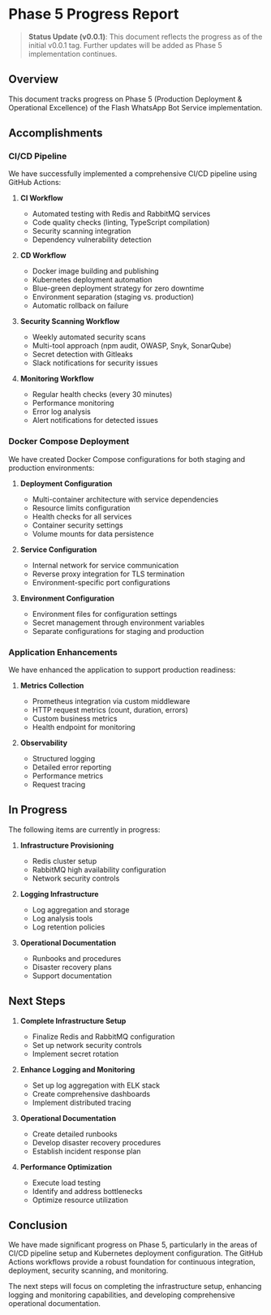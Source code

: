 # Phase 5 Progress Report

> **Status Update (v0.0.1)**: This document reflects the progress as of the initial v0.0.1 tag. Further updates will be added as Phase 5 implementation continues.

## Overview

This document tracks progress on Phase 5 (Production Deployment & Operational Excellence) of the Flash WhatsApp Bot Service implementation.

## Accomplishments

### CI/CD Pipeline

We have successfully implemented a comprehensive CI/CD pipeline using GitHub Actions:

1. **CI Workflow** 
   - Automated testing with Redis and RabbitMQ services
   - Code quality checks (linting, TypeScript compilation)
   - Security scanning integration
   - Dependency vulnerability detection

2. **CD Workflow**
   - Docker image building and publishing
   - Kubernetes deployment automation
   - Blue-green deployment strategy for zero downtime
   - Environment separation (staging vs. production)
   - Automatic rollback on failure

3. **Security Scanning Workflow**
   - Weekly automated security scans
   - Multi-tool approach (npm audit, OWASP, Snyk, SonarQube)
   - Secret detection with Gitleaks
   - Slack notifications for security issues

4. **Monitoring Workflow**
   - Regular health checks (every 30 minutes)
   - Performance monitoring
   - Error log analysis
   - Alert notifications for detected issues

### Docker Compose Deployment

We have created Docker Compose configurations for both staging and production environments:

1. **Deployment Configuration**
   - Multi-container architecture with service dependencies
   - Resource limits configuration
   - Health checks for all services
   - Container security settings
   - Volume mounts for data persistence

2. **Service Configuration**
   - Internal network for service communication
   - Reverse proxy integration for TLS termination
   - Environment-specific port configurations

3. **Environment Configuration**
   - Environment files for configuration settings
   - Secret management through environment variables
   - Separate configurations for staging and production

### Application Enhancements

We have enhanced the application to support production readiness:

1. **Metrics Collection**
   - Prometheus integration via custom middleware
   - HTTP request metrics (count, duration, errors)
   - Custom business metrics
   - Health endpoint for monitoring

2. **Observability**
   - Structured logging
   - Detailed error reporting
   - Performance metrics
   - Request tracing

## In Progress

The following items are currently in progress:

1. **Infrastructure Provisioning**
   - Redis cluster setup
   - RabbitMQ high availability configuration
   - Network security controls

2. **Logging Infrastructure**
   - Log aggregation and storage
   - Log analysis tools
   - Log retention policies

3. **Operational Documentation**
   - Runbooks and procedures
   - Disaster recovery plans
   - Support documentation

## Next Steps

1. **Complete Infrastructure Setup**
   - Finalize Redis and RabbitMQ configuration
   - Set up network security controls
   - Implement secret rotation

2. **Enhance Logging and Monitoring**
   - Set up log aggregation with ELK stack
   - Create comprehensive dashboards
   - Implement distributed tracing

3. **Operational Documentation**
   - Create detailed runbooks
   - Develop disaster recovery procedures
   - Establish incident response plan

4. **Performance Optimization**
   - Execute load testing
   - Identify and address bottlenecks
   - Optimize resource utilization

## Conclusion

We have made significant progress on Phase 5, particularly in the areas of CI/CD pipeline setup and Kubernetes deployment configuration. The GitHub Actions workflows provide a robust foundation for continuous integration, deployment, security scanning, and monitoring.

The next steps will focus on completing the infrastructure setup, enhancing logging and monitoring capabilities, and developing comprehensive operational documentation.